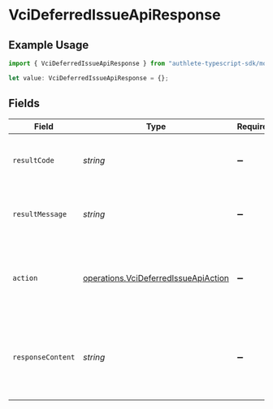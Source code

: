 # VciDeferredIssueApiResponse

## Example Usage

```typescript
import { VciDeferredIssueApiResponse } from "authlete-typescript-sdk/models/operations";

let value: VciDeferredIssueApiResponse = {};
```

## Fields

| Field                                                                                                   | Type                                                                                                    | Required                                                                                                | Description                                                                                             |
| ------------------------------------------------------------------------------------------------------- | ------------------------------------------------------------------------------------------------------- | ------------------------------------------------------------------------------------------------------- | ------------------------------------------------------------------------------------------------------- |
| `resultCode`                                                                                            | *string*                                                                                                | :heavy_minus_sign:                                                                                      | The code which represents the result of the API call.                                                   |
| `resultMessage`                                                                                         | *string*                                                                                                | :heavy_minus_sign:                                                                                      | A short message which explains the result of the API call.                                              |
| `action`                                                                                                | [operations.VciDeferredIssueApiAction](../../models/operations/vcideferredissueapiaction.md)            | :heavy_minus_sign:                                                                                      | The next action that the implementation of the deferred credential<br/>endpoint should take.<br/>       |
| `responseContent`                                                                                       | *string*                                                                                                | :heavy_minus_sign:                                                                                      | The content of the response that the implementation of the deferred<br/>credential endpoint should return.<br/> |